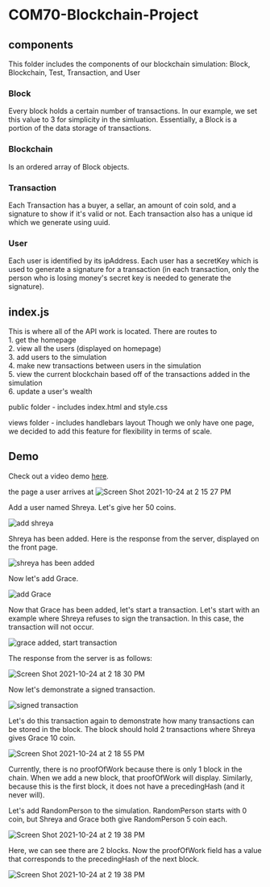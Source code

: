 # COM70-Blockchain-Project

<h2>components</h2>
This folder includes the components of our blockchain simulation: Block, Blockchain, Test, Transaction, and User

<h3>Block</h3>
Every block holds a certain number of transactions. In our example, we set this value to 3 for simplicity in the simluation. Essentially, a Block is a portion of the data storage of transactions. 

<h3>Blockchain</h3>
Is an ordered array of Block objects. 

<h3>Transaction</h3>
Each Transaction has a buyer, a sellar, an amount of coin sold, and a signature to show if it's valid or not. Each transaction also has a unique id which we generate using uuid. 

<h3>User</h3>
Each user is identified by its ipAddress. Each user has a secretKey which is used to generate a signature for a transaction (in each transaction, only the person who is losing money's secret key is needed to generate the signature). 

<h2>index.js</h2>
This is where all of the API work is located. There are routes to <br>
1. get the homepage <br>
2. view all the users (displayed on homepage) <br>
3. add users to the simulation <br>
4. make new transactions between users in the simulation <br>
5. view the current blockchain based off of the transactions added in the simulation <br>
6. update a user's wealth <br>

public folder - includes index.html and style.css

views folder - includes handlebars layout
Though we only have one page, we decided to add this feature for flexibility in terms of scale. 

<h2>Demo</h2>

Check out a video demo <a href="https://www.youtube.com/watch?v=kmJmriBQHOE">here</a>.

the page a user arrives at
![Screen Shot 2021-10-24 at 2 15 27 PM](https://user-images.githubusercontent.com/32113511/138607348-90992083-7775-4d02-8ebc-56478c4c6e3a.png)

Add a user named Shreya. Let's give her 50 coins. 

![add shreya](https://user-images.githubusercontent.com/32113511/138607377-41b37b81-0f91-4d55-bd70-268814785a23.png)

Shreya has been added. Here is the response from the server, displayed on the front page. 

![shreya has been added](https://user-images.githubusercontent.com/32113511/138607415-ad0f1534-faea-4119-9d2c-50d4a31ed166.png)

Now let's add Grace. 

![add Grace](https://user-images.githubusercontent.com/32113511/138607440-27140d73-bbd7-4b4e-8e18-8d63835326f2.png)

Now that Grace has been added, let's start a transaction. Let's start with an example where Shreya refuses to sign the transaction. In this case, the transaction will not occur. 

![grace added, start transaction](https://user-images.githubusercontent.com/32113511/138607463-96425f3f-73cd-4ab8-8a58-25ae1d8290dc.png)

The response from the server is as follows: 

![Screen Shot 2021-10-24 at 2 18 30 PM](https://user-images.githubusercontent.com/32113511/138607478-db4c864c-0598-49b1-954b-be7412332e7f.png)

Now let's demonstrate a signed transaction. 

![signed transaction](https://user-images.githubusercontent.com/32113511/138607504-9bd84b7d-f0cb-4dc4-9ab4-cf2bb97a9e07.png)

Let's do this transaction again to demonstrate how many transactions can be stored in the block. The block should hold 2 transactions where Shreya gives Grace 10 coin. 

![Screen Shot 2021-10-24 at 2 18 55 PM](https://user-images.githubusercontent.com/32113511/138607546-ee2bd801-ce3d-4d12-9491-aaa79e9f40cd.png)

Currently, there is no proofOfWork because there is only 1 block in the chain. When we add a new block, that proofOfWork will display. Similarly, because this is the first block, it does not have a precedingHash (and it never will). 

Let's add RandomPerson to the simulation. RandomPerson starts with 0 coin, but Shreya and Grace both give RandomPerson 5 coin each. 

![Screen Shot 2021-10-24 at 2 19 38 PM](https://user-images.githubusercontent.com/32113511/138607604-28e58f96-4e72-4458-9fb0-62ddb159e1ff.png)

Here, we can see there are 2 blocks. Now the proofOfWork field has a value that corresponds to the precedingHash of the next block. 

![Screen Shot 2021-10-24 at 2 19 38 PM](https://user-images.githubusercontent.com/32113511/138607657-571c4796-0da2-4aec-9143-f9a92d179f66.png)
